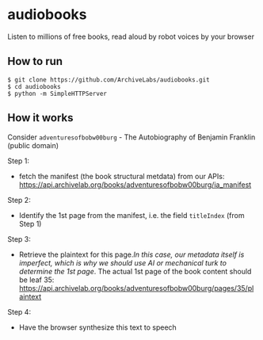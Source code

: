 # audiobooks
Listen to millions of free books, read aloud by robot voices by your browser


## How to run

    $ git clone https://github.com/ArchiveLabs/audiobooks.git
    $ cd audiobooks
    $ python -m SimpleHTTPServer

## How it works

Consider `adventuresofbobw00burg` - The Autobiography of Benjamin Franklin (public domain)

Step 1:
- fetch the manifest (the book structural metdata) from our APIs: https://api.archivelab.org/books/adventuresofbobw00burg/ia_manifest

Step 2:
- Identify the 1st page from the manifest, i.e. the field `titleIndex` (from Step 1)

Step 3:
- Retrieve the plaintext for this page.*In this case, our metadata itself is imperfect, which is why we should use AI or mechanical turk to determine the 1st page*. The actual 1st page of the book content should be leaf 35: https://api.archivelab.org/books/adventuresofbobw00burg/pages/35/plaintext

Step 4:
- Have the browser synthesize this text to speech
